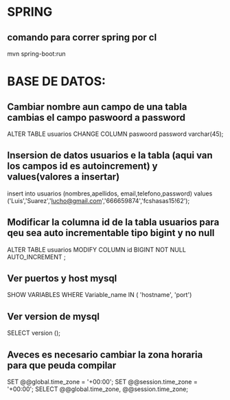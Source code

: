 # SPRING

## comando para correr spring por cl
mvn spring-boot:run


# BASE DE DATOS:

## Cambiar nombre aun campo de una tabla cambias el campo paswoord a password
ALTER TABLE usuarios CHANGE COLUMN  paswoord  password varchar(45);


## Insersion de datos usuarios e la tabla (aqui van los campos id es autoincrement) y values(valores a insertar)
insert into usuarios (nombres,apellidos, email,telefono,password)
values  ('Luis','Suarez','lucho@gmail.com','666659874','fcshasas15!62');


## Modificar  la columna id de la tabla usuarios para qeu sea auto incrementable tipo bigint y no null
ALTER TABLE usuarios MODIFY COLUMN id BIGINT NOT NULL AUTO_INCREMENT ;

## Ver puertos y host mysql
SHOW VARIABLES
WHERE Variable_name IN (
'hostname',
'port')

## Ver version de mysql
SELECT version ();

## Aveces es necesario cambiar la zona horaria para que peuda compilar
SET @@global.time_zone = '+00:00';
SET @@session.time_zone = '+00:00';
SELECT @@global.time_zone, @@session.time_zone;

